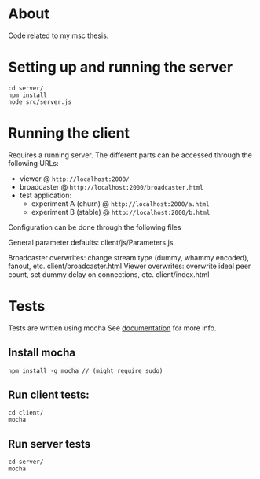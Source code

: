 # About
Code related to my msc thesis.

# Setting up and running the server
    cd server/
    npm install
    node src/server.js 

# Running the client
Requires a running server.
The different parts can be accessed through the following URLs:

- viewer @ `http://localhost:2000/`
- broadcaster @ `http://localhost:2000/broadcaster.html`
- test application:
    - experiment A (churn)  @ `http://localhost:2000/a.html`
    - experiment B (stable) @ `http://localhost:2000/b.html`

Configuration can be done through the following files

General parameter defaults:
    client/js/Parameters.js     
    
Broadcaster overwrites: change stream type (dummy, whammy encoded), fanout, etc.
    client/broadcaster.html 
Viewer overwrites: overwrite ideal peer count, set dummy delay on connections, etc.
    client/index.html       

# Tests
Tests are written using mocha
See [documentation](http://mochajs.org/) for more info.

## Install mocha
    npm install -g mocha // (might require sudo)

## Run client tests:
    cd client/
    mocha

## Run server tests
    cd server/
    mocha
